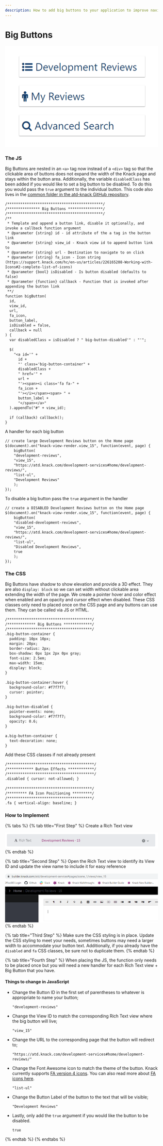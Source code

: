 ```yaml
---
description: How to add big buttons to your application to improve navigation
---
```


# Big Buttons

![Some big buttons with fa icons](../../.gitbook/assets/image%20%2830%29.png)

###  The JS

Big Buttons are nested in an `<a>` tag now instead of a `<div>` tag so that the clickable area of buttons does not expand the width of the Knack page and stays within the button area. Additionally, the variable `disabledClass` has been added if you would like to set a big button to be disabled. To do this you would pass the `true` argument to the individual button. This code also lives in the [common folder in the atd-knack GitHub repository](https://github.com/cityofaustin/atd-knack/tree/master/code/common/big-button).

```text
/********************************************/
/*************** Big Buttons ****************/
/********************************************/
/**
 * Template and append a button link, disable it optionally, and invoke a callback function argument
 * @parameter {string} id - id attribute of the a tag in the button link
 * @parameter {string} view_id - Knack view id to append button link to
 * @parameter {string} url - Destination to navigate to on click
 * @parameter {string} fa_icon - Icon string (https://support.knack.com/hc/en-us/articles/226165208-Working-with-Icons#2-complete-list-of-icons)
 * @parameter {bool} isDisabled - Is button disabled (defaults to false)
 * @parameter {function} callback - Function that is invoked after appending the button link
 **/
function bigButton(
  id,
  view_id,
  url,
  fa_icon,
  button_label,
  isDisabled = false,
  callback = null
) {
  var disabledClass = isDisabled ? " big-button-disabled'" : "'";

  $(
    "<a id='" +
      id +
      "' class='big-button-container" +
      disabledClass +
      " href='" +
      url +
      "'><span><i class='fa fa-" +
      fa_icon +
      "'></i></span><span> " +
      button_label +
      "</span></a>"
  ).appendTo("#" + view_id);

  if (callback) callback();
}
```

A handler for each big button

```text
// create large Development Reviews button on the Home page
$(document).on("knack-view-render.view_15", function(event, page) {
    bigButton(
    "development-reviews", 
    "view_15", 
    "https://atd.knack.com/development-services#home/development-reviews/", 
    "list-ul", 
    "Development Reviews"
    );
});
```

To disable a big button pass the `true` argument in the handler

```text
// create a DISABLED Development Reviews button on the Home page
$(document).on("knack-view-render.view_15", function(event, page) {
    bigButton(
    "disabled-development-reviews", 
    "view_15", 
    "https://atd.knack.com/development-services#home/development-reviews/", 
    "list-ul", 
    "Disabled Development Reviews", 
    true
    );
});
```



### The CSS

Big Buttons have shadow to show elevation and provide a 3D effect. They are also `display: block` so we can set width without clickable area extending the width of the page. We create a pointer hover and color effect when enabled and an opacity and cursor effect when disabled. These CSS classes only need to placed once on the CSS page and any buttons can use them. They can be called via JS or HTML.

```text
/***************************************/
/************* Big Buttons *************/
/***************************************/
.big-button-container {
  padding: 10px 10px;
  margin: 20px;
  border-radius: 2px;
  box-shadow: 0px 1px 2px 0px gray;
  font-size: 2.5em;
  max-width: 15em;
  display: block;
}

.big-button-container:hover {
  background-color: #f7f7f7;
  cursor: pointer;
}

.big-button-disabled {
  pointer-events: none;
  background-color: #f7f7f7;
  opacity: 0.6;
}

a.big-button-container {
  text-decoration: none;
}
```

Add these CSS classes if not already present

```text
/****************************************/
/************ Button Effects ************/
/****************************************/
.disabled { cursor: not-allowed; }

/***************************************/
/********* FA Icon Positioning *********/
/***************************************/
.fa { vertical-align: baseline; }
```

### How to Implement

{% tabs %}
{% tab title="First Step" %}
Create a Rich Text view

![](../../.gitbook/assets/image%20%2866%29.png)
{% endtab %}

{% tab title="Second Step" %}
Open the Rich Text view to identify its View ID and update the view name to include it for easy reference

![](../../.gitbook/assets/image%20%2865%29.png)
{% endtab %}

{% tab title="Third Step" %}
Make sure the CSS styling is in place. Update the CSS styling to meet your needs, sometimes buttons may need a larger width to accommodate your button text. Additionally, if you already have the `disabled` and `fa` CSS classes, be sure not to duplicate them.
{% endtab %}

{% tab title="Fourth Step" %}
When placing the JS, the function only needs to be placed once but you will need a new handler for each Rich Text view + Big Button that you have.

#### Things to change in JavaScript

* Change the Button ID in the first set of parentheses to whatever is appropriate to name your button; 

  ```text
  "development-reviews"
  ```

* Change the View ID to match the corresponding Rich Text view where the big button will live; 

  ```text
  "view_15"
  ```

* Change the URL to the corresponding page that the button will redirect to; 

  ```text
  "https://atd.knack.com/development-services#home/development-reviews/"
  ```

* Change the Font Awesome icon to match the theme of the button. Knack currently supports [FA version 4 icons](https://fontawesome.com/v4.7.0/). You can also read more about [FA icons here](../looks/fa-icons.md).

  ```text
  "list-ul"
  ```

* Change the Button Label of the button to the text that will be visible; 

  ```text
  "Development Reviews"
  ```

* Lastly, only add the `true` argument if you would like the button to be disabled.

  ```text
  true
  ```
{% endtab %}
{% endtabs %}





